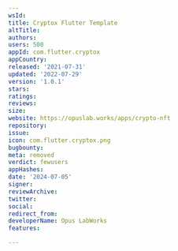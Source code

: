 ```yaml
---
wsId: 
title: Cryptox Flutter Template
altTitle: 
authors: 
users: 500
appId: com.flutter.cryptox
appCountry: 
released: '2021-07-31'
updated: '2022-07-29'
version: '1.0.1'
stars: 
ratings: 
reviews: 
size: 
website: https://opuslab.works/apps/crypto-nft
repository: 
issue: 
icon: com.flutter.cryptox.png
bugbounty: 
meta: removed
verdict: fewusers
appHashes: 
date: '2024-07-05'
signer: 
reviewArchive: 
twitter: 
social: 
redirect_from: 
developerName: Opus LabWorks
features: 

---
```


